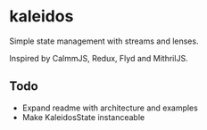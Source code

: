 # kaleidos
Simple state management with streams and lenses.

Inspired by CalmmJS, Redux, Flyd and MithrilJS.

## Todo
* Expand readme with architecture and examples
* Make KaleidosState instanceable
